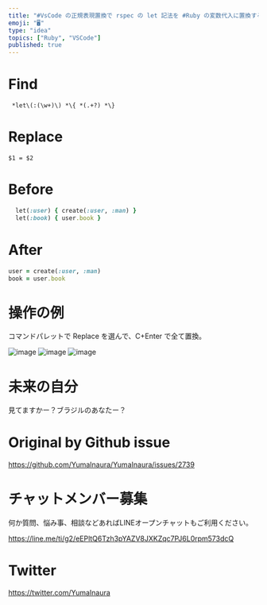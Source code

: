 ```yaml
---
title: "#VsCode の正規表現置換で rspec の let 記法を #Ruby の変数代入に置換する例"
emoji: "🖥"
type: "idea"
topics: ["Ruby", "VSCode"]
published: true
---
```


# Find

```
 *let\(:(\w+)\) *\{ *(.+?) *\}
```

# Replace

```
$1 = $2
```

# Before

```rb
  let(:user) { create(:user, :man) }
  let(:book) { user.book }
```

# After

```rb
user = create(:user, :man)
book = user.book
```

# 操作の例

コマンドパレットで Replace を選んで、C+Enter で全て置換。

![image](https://user-images.githubusercontent.com/13635059/69098748-8cb3f000-0a9c-11ea-8a74-4dc82f5743ec.png)
![image](https://user-images.githubusercontent.com/13635059/69098753-8faee080-0a9c-11ea-9a48-7d7dc79319df.png)
![image](https://user-images.githubusercontent.com/13635059/69098755-9178a400-0a9c-11ea-9624-661029fde769.png)

# 未来の自分

見てますかー？ブラジルのあなたー？



# Original by Github issue

https://github.com/YumaInaura/YumaInaura/issues/2739








<!-- Update From Qiita API -->

# チャットメンバー募集


何か質問、悩み事、相談などあればLINEオープンチャットもご利用ください。

https://line.me/ti/g2/eEPltQ6Tzh3pYAZV8JXKZqc7PJ6L0rpm573dcQ





# Twitter


https://twitter.com/YumaInaura


<!-- Update From Qiita API -->


